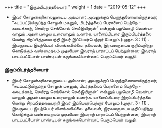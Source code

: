 ﻿+++
title = "இரும்பிடர்த்தலையார்  "
weight = 1
date = "2019-05-12"
+++


- இவர் சோழன்கரிகாலனுடைய அம்மான்; அவனுக்குப் பெருந்துணையாயிருந்தவர்; “சுடப்பட்டுயிருய்ந்த சோழன் மகனும், பிடர்த்தலைப் பேரானைப் பெற்றே - கடைக்காற், செயிரறு செங்கோல் செலீஇயினான்” என்னும்  பழமொழி வெண்பா வாலும் அதன் பழைய உரையாலும் உணர்க. யானைப்பிடரை இரும்பிடர்த்தலை யென்று சிறப்பித்தமைபற்றி இவர் இப்பெயர்பெற்றார் போலும் (புறநா. 3 : 11) . இவருடைய இயற்பெயர் விளங்கவில்லை. தலைவன், இரவலருடைய குறிப்பறிந்து கொடுக்கும் வண்மைநலம் முதலியன இவராற் பாராட்டப் பெற்றுள்ளன; இவராற் பாடப்பட்டோன் பாண்டியன் கருங்கையொள்வாட் பெரும்பெயர் வழுதி. 
  
### இரும்பிடர்த்தலையார்  
- இவர் சோழன்கரிகாலனுடைய அம்மான்; அவனுக்குப் பெருந்துணையாயிருந்தவர்; “சுடப்பட்டுயிருய்ந்த சோழன் மகனும், பிடர்த்தலைப் பேரானைப் பெற்றே - கடைக்காற், செயிரறு செங்கோல் செலீஇயினான்” என்னும்  பழமொழி வெண்பா வாலும் அதன் பழைய உரையாலும் உணர்க. யானைப்பிடரை இரும்பிடர்த்தலை யென்று சிறப்பித்தமைபற்றி இவர் இப்பெயர்பெற்றார் போலும் (புறநா. 3 : 11) . இவருடைய இயற்பெயர் விளங்கவில்லை. தலைவன், இரவலருடைய குறிப்பறிந்து கொடுக்கும் வண்மைநலம் முதலியன இவராற் பாராட்டப் பெற்றுள்ளன; இவராற் பாடப்பட்டோன் பாண்டியன் கருங்கையொள்வாட் பெரும்பெயர் வழுதி. 
